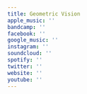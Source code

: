 ```yaml
---
title: Geometric Vision
apple_music: ''
bandcamp: ''
facebook: ''
google_music: ''
instagram: ''
soundcloud: ''
spotify: ''
twitter: ''
website: ''
youtube: ''
---
```

